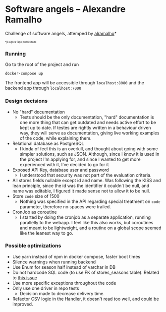 # Software angels – Alexandre Ramalho
Challenge of software angels, attemped by [alramalho](https://alramalho.com)*

<sup><sub><sub>*já agora faço publicidade</sub></sub><sup>

### Running
Go to the root of the project and run
```
docker-compose up
```

The frontend app will be accessible through `localhost:8080` and the backend app through `localhost:7000`


### Design decisions
- No "hard" documentation
  - Tests should be the only documentation, "hard" documentation is one more thing that
    can get outdated and needs active effort to be kept up to date. If testes are
    rightly written in a behaviour driven way, they will serve as documentation,
    giving live working examples of the code, while explaining them.
- Relational database as PostgreSQL
    - I kinda of feel this is an overkill, and thought about going with some simpler solutions,
      such as JSON. Although, since I know it is used in the project I'm applying for, and since I
      wanted to get more experienced with it, I've decided to go for it
- Exposed API Key, database user and password
    - I understood that security was not part of the evaluation criteria. 
- All stores fields nullable except id and name. Was following the KISS and lean principle,
  since the id was the identifier it couldn't be null, and name was editable, I figured it made sense
  not to allow it to be null.
- Store `code` size of 1500
  - Nothing was specified in the API regarding special treatment on `code` parameter, therefore no spaces were trailed.
- CronJob as coroutine
  - I started by doing the cronjob as a separate application, running parallelly to the webapp. I feel like this also works,
  but coroutines and meant to be lightweight, and a routine on a global scope seemed like the leanest way to go.
### Possible optimizations

- Use yarn instead of npm in docker compose, faster boot times
- Silence warnings when running backend
- Use Enum for season half instead of varchar in DB
- Do not hardcode SQL code (to use FK of stores_seasons table). Related to [this issue](https://github.com/JetBrains/Exposed/issues/511)
- Use more specific exceptions throughout the code
- Only use one driver in repo tests
  - Decision made to decrease delivery time.
- Refactor CSV logic in the Handler, it doesn't read too well, and could be improved.